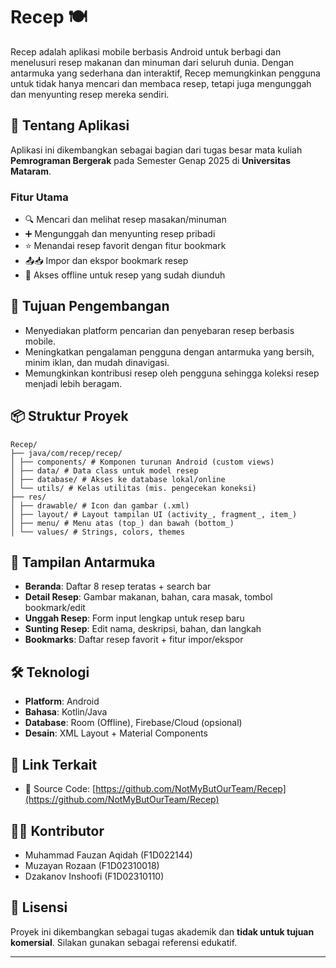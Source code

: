 # Recep 🍽️

Recep adalah aplikasi mobile berbasis Android untuk berbagi dan menelusuri resep makanan dan minuman dari seluruh dunia. Dengan antarmuka yang sederhana dan interaktif, Recep memungkinkan pengguna untuk tidak hanya mencari dan membaca resep, tetapi juga mengunggah dan menyunting resep mereka sendiri.

## 📱 Tentang Aplikasi

Aplikasi ini dikembangkan sebagai bagian dari tugas besar mata kuliah **Pemrograman Bergerak** pada Semester Genap 2025 di **Universitas Mataram**.

### Fitur Utama
- 🔍 Mencari dan melihat resep masakan/minuman
- ➕ Mengunggah dan menyunting resep pribadi
- ⭐ Menandai resep favorit dengan fitur bookmark
- 📤📥 Impor dan ekspor bookmark resep
- 📲 Akses offline untuk resep yang sudah diunduh

## 🎯 Tujuan Pengembangan

- Menyediakan platform pencarian dan penyebaran resep berbasis mobile.
- Meningkatkan pengalaman pengguna dengan antarmuka yang bersih, minim iklan, dan mudah dinavigasi.
- Memungkinkan kontribusi resep oleh pengguna sehingga koleksi resep menjadi lebih beragam.

## 📦 Struktur Proyek
```
Recep/
├── java/com/recep/recep/
│ ├── components/ # Komponen turunan Android (custom views)
│ ├── data/ # Data class untuk model resep
│ ├── database/ # Akses ke database lokal/online
│ └── utils/ # Kelas utilitas (mis. pengecekan koneksi)
├── res/
│ ├── drawable/ # Icon dan gambar (.xml)
│ ├── layout/ # Layout tampilan UI (activity_, fragment_, item_)
│ ├── menu/ # Menu atas (top_) dan bawah (bottom_)
│ └── values/ # Strings, colors, themes
```


## 🧩 Tampilan Antarmuka

- **Beranda**: Daftar 8 resep teratas + search bar
- **Detail Resep**: Gambar makanan, bahan, cara masak, tombol bookmark/edit
- **Unggah Resep**: Form input lengkap untuk resep baru
- **Sunting Resep**: Edit nama, deskripsi, bahan, dan langkah
- **Bookmarks**: Daftar resep favorit + fitur impor/ekspor

## 🛠️ Teknologi

- **Platform**: Android
- **Bahasa**: Kotlin/Java
- **Database**: Room (Offline), Firebase/Cloud (opsional)
- **Desain**: XML Layout + Material Components

## 🔗 Link Terkait

- 📂 Source Code: [https://github.com/NotMyButOurTeam/Recep](https://github.com/NotMyButOurTeam/Recep)

## 👨‍💻 Kontributor

- Muhammad Fauzan Aqidah (F1D022144)  
- Muzayan Rozaan (F1D02310018)  
- Dzakanov Inshoofi (F1D02310110)  

## 📌 Lisensi

Proyek ini dikembangkan sebagai tugas akademik dan **tidak untuk tujuan komersial**. Silakan gunakan sebagai referensi edukatif.

---

